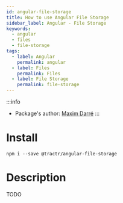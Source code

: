 ```yaml
---
id: angular-file-storage
title: How to use Angular File Storage
sidebar_label: Angular - File Storage
keywords: 
  - angular
  - files
  - file-storage
tags:
  - label: Angular
    permalink: angular
  - label: Files
    permalink: Files
  - label: File Storage
    permalink: file-storage
---
```


:::info
- Package's author: [Maxim Darré](https://github.com/maxmousse)
:::

# Install

`npm i --save @tractr/angular-file-storage`

# Description

TODO